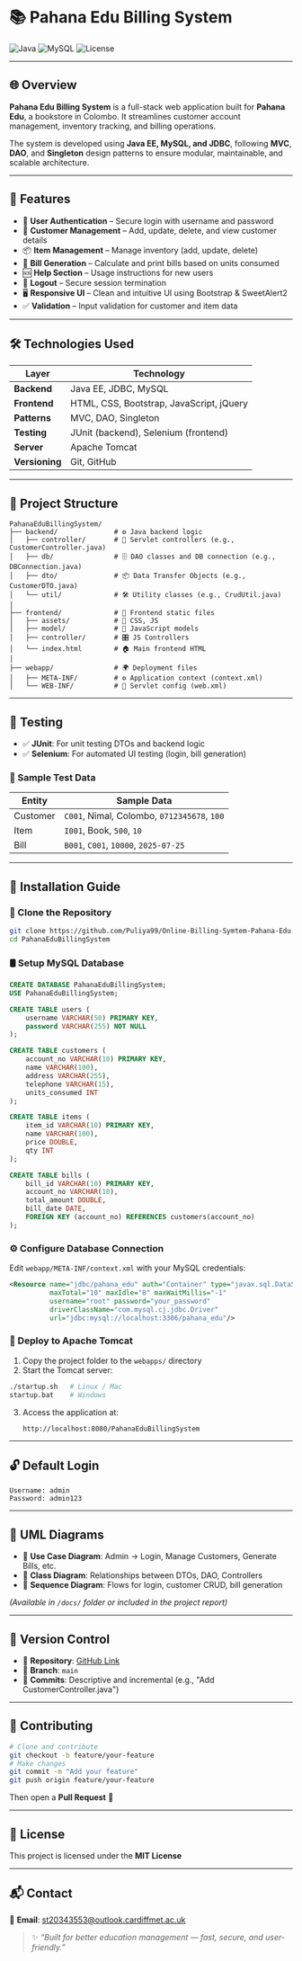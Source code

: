 # 📚 Pahana Edu Billing System

![Java](https://img.shields.io/badge/Backend-Java%20EE-blue?style=for-the-badge&logo=java)
![MySQL](https://img.shields.io/badge/Database-MySQL-orange?style=for-the-badge&logo=mysql)
![License](https://img.shields.io/github/license/Puliya99/Online-Billing-Symtem-Pahana-Edu?style=for-the-badge)

---

## 🌐 Overview

**Pahana Edu Billing System** is a full-stack web application built for **Pahana Edu**, a bookstore in Colombo. It streamlines customer account management, inventory tracking, and billing operations.

The system is developed using **Java EE, MySQL, and JDBC**, following **MVC**, **DAO**, and **Singleton** design patterns to ensure modular, maintainable, and scalable architecture.

---

## 🚀 Features

- 🔐 **User Authentication** – Secure login with username and password
- 👤 **Customer Management** – Add, update, delete, and view customer details
- 📦 **Item Management** – Manage inventory (add, update, delete)
- 🧾 **Bill Generation** – Calculate and print bills based on units consumed
- 🆘 **Help Section** – Usage instructions for new users
- 🚪 **Logout** – Secure session termination
- 🖥 **Responsive UI** – Clean and intuitive UI using Bootstrap & SweetAlert2
- ✅ **Validation** – Input validation for customer and item data

---

## 🛠️ Technologies Used

| Layer         | Technology                          |
|---------------|--------------------------------------|
| **Backend**   | Java EE, JDBC, MySQL                 |
| **Frontend**  | HTML, CSS, Bootstrap, JavaScript, jQuery |
| **Patterns**  | MVC, DAO, Singleton                  |
| **Testing**   | JUnit (backend), Selenium (frontend) |
| **Server**    | Apache Tomcat                        |
| **Versioning**| Git, GitHub                          |

---

## 📂 Project Structure

```
PahanaEduBillingSystem/
├── backend/              # ⚙️ Java backend logic
│   ├── controller/       # 🎯 Servlet controllers (e.g., CustomerController.java)
│   ├── db/               # 🗄 DAO classes and DB connection (e.g., DBConnection.java)
│   ├── dto/              # 📦 Data Transfer Objects (e.g., CustomerDTO.java)
│   └── util/             # 🛠 Utility classes (e.g., CrudUtil.java)
│
├── frontend/             # 🎨 Frontend static files
│   ├── assets/           # 📁 CSS, JS
│   ├── model/            # 🧩 JavaScript models
│   ├── controller/       # 🎛 JS Controllers
│   └── index.html        # 🏠 Main frontend HTML
│
├── webapp/               # 🌍 Deployment files
│   ├── META-INF/         # ⚙️ Application context (context.xml)
│   └── WEB-INF/          # 🔧 Servlet config (web.xml)
```

---

## 🧪 Testing

- ✅ **JUnit**: For unit testing DTOs and backend logic
- ✅ **Selenium**: For automated UI testing (login, bill generation)

### 🧾 Sample Test Data

| Entity   | Sample Data |
|----------|-------------|
| Customer | `C001`, Nimal, Colombo, `0712345678`, `100` |
| Item     | `I001`, Book, `500`, `10` |
| Bill     | `B001`, `C001`, `10000`, `2025-07-25` |

---

## 🧰 Installation Guide

### 🔁 Clone the Repository

```bash
git clone https://github.com/Puliya99/Online-Billing-Symtem-Pahana-Edu.git
cd PahanaEduBillingSystem
```

### 🛢️ Setup MySQL Database

```sql
CREATE DATABASE PahanaEduBillingSystem;
USE PahanaEduBillingSystem;

CREATE TABLE users (
    username VARCHAR(50) PRIMARY KEY,
    password VARCHAR(255) NOT NULL
);

CREATE TABLE customers (
    account_no VARCHAR(10) PRIMARY KEY,
    name VARCHAR(100),
    address VARCHAR(255),
    telephone VARCHAR(15),
    units_consumed INT
);

CREATE TABLE items (
    item_id VARCHAR(10) PRIMARY KEY,
    name VARCHAR(100),
    price DOUBLE,
    qty INT
);

CREATE TABLE bills (
    bill_id VARCHAR(10) PRIMARY KEY,
    account_no VARCHAR(10),
    total_amount DOUBLE,
    bill_date DATE,
    FOREIGN KEY (account_no) REFERENCES customers(account_no)
);
```

### ⚙️ Configure Database Connection

Edit `webapp/META-INF/context.xml` with your MySQL credentials:

```xml
<Resource name="jdbc/pahana_edu" auth="Container" type="javax.sql.DataSource"
          maxTotal="10" maxIdle="8" maxWaitMillis="-1"
          username="root" password="your_password"
          driverClassName="com.mysql.cj.jdbc.Driver"
          url="jdbc:mysql://localhost:3306/pahana_edu"/>
```

### 🚀 Deploy to Apache Tomcat

1. Copy the project folder to the `webapps/` directory
2. Start the Tomcat server:

```bash
./startup.sh   # Linux / Mac
startup.bat    # Windows
```

3. Access the application at:
   ```
   http://localhost:8080/PahanaEduBillingSystem
   ```

---

## 🔓 Default Login

```text
Username: admin
Password: admin123
```

---

## 🎯 UML Diagrams

- 📌 **Use Case Diagram**: Admin → Login, Manage Customers, Generate Bills, etc.
- 📌 **Class Diagram**: Relationships between DTOs, DAO, Controllers
- 📌 **Sequence Diagram**: Flows for login, customer CRUD, bill generation

*(Available in `/docs/` folder or included in the project report)*

---

## 🔄 Version Control

- 📍 **Repository**: [GitHub Link](https://github.com/Puliya99/Online-Billing-Symtem-Pahana-Edu)
- 🌿 **Branch**: `main`
- 📝 **Commits**: Descriptive and incremental (e.g., "Add CustomerController.java")

---

## 🤝 Contributing

```bash
# Clone and contribute
git checkout -b feature/your-feature
# Make changes
git commit -m "Add your feature"
git push origin feature/your-feature
```

Then open a **Pull Request** 💬

---

## 🧾 License

This project is licensed under the **MIT License**

---

## 📬 Contact

📧 **Email**: [st20343553@outlook.cardiffmet.ac.uk](mailto:st20343553@outlook.cardiffmet.ac.uk)

> ✨ _“Built for better education management — fast, secure, and user-friendly.”_
